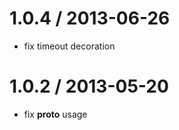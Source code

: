 
1.0.4 / 2013-06-26 
==================

 * fix timeout decoration

1.0.2 / 2013-05-20 
==================

 * fix __proto__ usage
